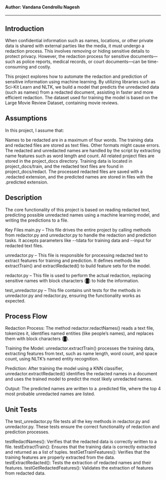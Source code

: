 #### Author: Vandana Cendrollu Nagesh

---

## Introduction

When confidential information such as names, locations, or other private data is shared with external parties like the media, it must undergo a redaction process. This involves removing or hiding sensitive details to protect privacy. However, the redaction process for sensitive documents—such as police reports, medical records, or court documents—can be time-consuming and costly.

This project explores how to automate the redaction and prediction of sensitive information using machine learning. By utilizing libraries such as Sci-Kit Learn and NLTK, we build a model that predicts the unredacted data (such as names) from a redacted document, assisting in faster and more efficient redaction. The dataset used for training the model is based on the Large Movie Review Dataset, containing movie reviews.


## Assumptions

In this project, I assume that:

Names to be redacted are in a maximum of four words.
The training data and redacted files are stored as text files. Other formats might cause errors.
The redacted and unredacted names are handled by the script by extracting name features such as word length and count.
All related project files are stored in the project_docs directory.
Training data is located in project_docs/train, and the redacted text files are found in project_docs/redact. The processed redacted files are saved with a .redacted extension, and the predicted names are stored in files with the .predicted extension.

## Description

The core functionality of this project is based on reading redacted text, predicting possible unredacted names using a machine learning model, and writing the predictions to a file.

Key Files
main.py – This file drives the entire project by calling methods from redactor.py and unredactor.py to handle the redaction and prediction tasks. It accepts parameters like --tdata for training data and --input for redacted text files.

unredactor.py – This file is responsible for processing redacted text to extract features for training and prediction. It defines methods like extractTrain() and extractRedacted() to build feature sets for the model.

redactor.py – This file is used to perform the actual redaction, replacing sensitive names with block characters (█) to hide the information.

test_unredactor.py – This file contains unit tests for the methods in unredactor.py and redactor.py, ensuring the functionality works as expected.
## Process Flow
Redaction Process: The method redactor.redactNames() reads a text file, tokenizes it, identifies named entities (like people’s names), and replaces them with block characters (█).

Training the Model: unredactor.extractTrain() processes the training data, extracting features from text, such as name length, word count, and space count, using NLTK’s named entity recognition.

Prediction: After training the model using a KNN classifier, unredactor.extractRedacted() identifies the redacted names in a document and uses the trained model to predict the most likely unredacted names.

Output: The predicted names are written to a .predicted file, where the top 4 most probable unredacted names are listed.

## Unit Tests
The test_unredactor.py file tests all the key methods in redactor.py and unredactor.py. These tests ensure the correct functionality of redaction and prediction processes.

testRedactNames(): Verifies that the redacted data is correctly written to a file.
testExtractTrain(): Ensures that the training data is correctly extracted and returned as a list of tuples.
testGetTrainFeatures(): Verifies that the training features are properly extracted from the data.
testExtractRedacted(): Tests the extraction of redacted names and their features.
testGetRedactedFeatures(): Validates the extraction of features from redacted data.

